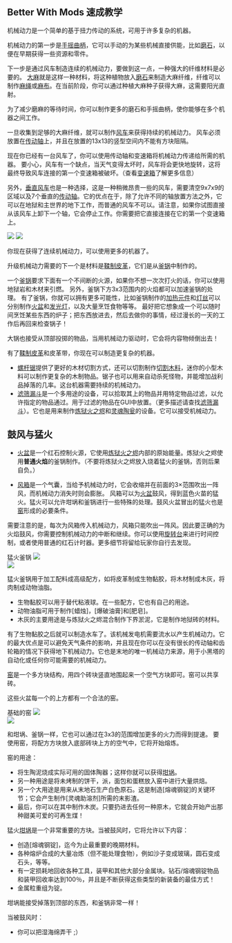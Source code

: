 ## Better With Mods 速成教学

机械动力是一个简单的基于扭力传动的系统，可用于许多复杂的机器。

机械动力的第一步是[手摇曲柄](../blocks/hand_crank.md)，它可以手动的为某些机械直接供能，比如[磨石](../blocks/mill.md)，以便在早期获得一些资源和零件。

下一步是通过风车制造连续的机械动力，要做到这一点，一种强大的纤维材料是必要的。
[大麻](../blocks/hemp.md)就是这样一种材料，将这种植物放入[磨石](../blocks/mill.md)来制造大麻纤维，纤维可以制作[麻绳](../items/rope.md)或[麻布](../items/fabric.md)。在当前阶段，你可以通过种植大麻种子获得大麻，这需要阳光直射。

为了减少磨麻的等待时间，你可以制作更多的磨石和手摇曲柄，使你能够在多个机器之间工作。

一旦收集到足够的大麻纤维，就可以制作[风车](../blocks/windmill.md)来获得持续的机械动力。
风车必须放置在[传动轴](../blocks/axle.md)上，并且在放置的13x13的竖型空间内不能有方块阻隔。

现在你已经有一台风车了，你可以使用传动轴和变速箱将机械动力传递给所需的机器。
要小心，风车有一个缺点，当天气变得太坏时，风车将会更快地旋转，这将最终导致风车连接的第一个变速箱被破坏。（查看[变速箱](../blocks/gearbox.md)了解更多信息）

另外，[垂直风车](../blocks/windmill.md)也是一种选择，这是一种稍微昂贵一些的风车，需要清空9x7x9的区域以及7个垂直的[传动轴](../blocks/axle.md)。它的优点在于，除了允许不同的轴放置方法之外，它可以在地狱和主世界的地下工作，而普通的风车不可以。请注意，如果你试图直接从该风车上卸下一个轴，它会停止工作。你需要把它直接连接在它的第一个变速箱上。

![](betterwithmods:docs/imgs/mechanical-power.png)
![](https://betterwithmods.github.io/Documentation/imgs/mechanical-power.png)

你现在获得了连续机械动力，可以使用更多的机器了。

升级机械动力需要的下一个是材料是[鞣制皮革](../items/tanned_leather.md)，它们是从[釜锅](../blocks/cauldron.md)中制作的。


一个[釜锅](../blocks/cauldron.md)要求下面有一个不间断的火源，如果你不想一次次打火的话，你可以使用地狱岩和木材来引燃。
另外，釜锅下方3x3范围内的火焰都可以加速釜锅的处理。
有了釜锅，你就可以拥有更多可能性，比如釜锅制作的[加热元件](../items/element.md)和[灯丝](../items/filament.md)可以分别制作[火盆](../blocks/hibachi.md)和[发光灯](../blocks/light.md)，以及大量烹饪食物等等。
最好把它想象成一个可以随时间烹饪某些东西的炉子；把东西放进去，然后去做你的事情，经过漫长的一天的工作后再回来检查锅子！

大锅也接受从顶部投掷的物品，当用机械动力驱动时，它会将内容物倾倒出去！

有了[鞣制皮革](../items/tanned_leather.md)和皮革带，你现在可以制造更复杂的机器。
* [螺杆锯](../blocks/saw.md)提供了更好的木材切割方式，还可以切割制作[切割木料](../blocks/minimized_wood.md)，迷你的小型木料可以制作更复杂的木制物品。锯子也可以用来自动杀死怪物，并能增加战利品掉落的几率。这台机器需要持续的机械动力。
* [滤筛漏斗](../blocks/hopper.md)是一个多用途的设备，可以拾取其上的物品并用特定物品过滤，以允许指定的物品通过。用于过滤的物品在GUI中放置。（更多描述请查找[滤筛漏斗](../blocks/hopper.md)）。它也是用来制作[炼狱火之烬](../items/hellfire.md)和[灵魂陶瓮](../blocks/soul_urn.md)的设备。它可以接受机械动力。

## 鼓风与猛火

* [火盆](../blocks/hibachi.md)是一个红石控制火源，它使用[炼狱火之烬](../items/hellfire.md)内部的原始能量。炼狱火之烬使用**普通火焰**的釜锅制作。（不要将炼狱火之烬放入烧着猛火的釜锅，否则后果自负。）

* [风箱](../blocks/bellows.md)是一个气囊，当给予机械动力时，它会收缩并在前面的3×范围吹出一阵风，而机械动力消失时则会膨胀。
风箱可以为[火盆](../blocks/hibachi.md)鼓风，得到蓝色火苗的猛火。猛火可以允许坩埚和釜锅进行一些特殊的处理。鼓风火盆冒出的猛火也是[窑](../blocks/kiln.md)形成的必要条件。

需要注意的是，每次为风箱传入机械动力，风箱只能吹出一阵风。因此要正确的为火焰鼓风，你需要控制机械动力的中断和继续。你可以使用[旋转台](../blocks/turntable.md)来进行时间控制，或者使用普通的红石计时器。更多细节将留给玩家你自行去发现。

猛火釜锅
![](https://betterwithmods.github.io/Documentation/imgs/stoking.png)    
![](betterwithmods:docs/imgs/stoking.png)

猛火釜锅用于加工配料成高级配方，如将皮革制成生物黏胶，将木材制成木灰，将肉制成动物油脂。
 * 生物黏胶可以用于替代粘液球。在一些配方，它也有自己的用途。
 * 动物油脂可用于制作[蜡烛]，[爆破油膏]和[肥皂]。
 * 木灰的主要用途是与炼狱火之烬混合制作下界淤泥，它是制作地狱砖的材料。

有了生物黏胶之后就可以制造水车了。该机械发电机需要流水以产生机械动力。它的最大优点是可以避免天气条件的影响，并且现在你可以在没有很长的传动轴和齿轮箱的情况下获得地下机械动力。它也是末地的唯一机械动力来源，用于小黑塔的自动化或任何你可能需要的机械动力。

[窑](../blocks/kiln.md)是一个多方块结构，用四个砖块竖直地围起来一个空气方块即可。窑可以共享砖。

这些火盆每一个的上方都有一个合法的窑。

基础的窑
![](https://betterwithmods.github.io/Documentation/imgs/kilns.png)    
![](betterwithmods:docs/imgs/kilns.png)

和坩埚、釜锅一样，它也可以通过在3x3的范围增加更多的火力而得到提速。
要使用窑，将配方方块放入底部砖块上方的空气中，它将开始熔炼。

窑的用途：
 * 将生陶泥烧成实际可用的固体陶器；这样你就可以获得[坩埚](../blocks/crucible.md)。
 * 另一种用途是将未烤制的饼干，派，面包和蛋糕放入窑中进行大量烘焙。
 * 另一个大用途是用来从末地石生产白色原石。这是制造[熔魂钢锭]的关键环节；它会产生制作[灵魂助溶剂]所需的末影渣。
 * 最后，你可以在其中制作木炭。只要扔进去任何一种原木，它就会开始产出那种甜美可爱的可再生煤！

猛火[坩埚](../blocks/crucible.md)是一个非常重要的方块。当被鼓风时，它将允许以下内容：

 * 创造[熔魂钢锭]，迄今为止最重要的晚期材料。
 * 各种熔炉合成的大量冶炼（但不能处理食物），例如沙子变成玻璃，圆石变成石头，等等。
 * 有一定损耗地回收各种工具，装甲和其他大部分金属块。钻石/熔魂钢锭物品和装甲回收率达到100％，并且是不断获得这些类型的新装备的最佳方式！
 * 金属粒重组为锭。

坩埚能接受掉落到顶部的东西，和釜锅非常一样！

当被鼓风时：
 * 你可以把湿海绵弄干 ;）

